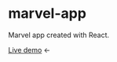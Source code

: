 # marvel-app
Marvel app created with React.

[Live demo](https://dmitrybavelko-98.github.io/marvel-app/) &#8592;
